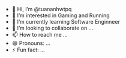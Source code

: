 - 👋 Hi, I’m @tuananhwtpq
- 👀 I’m interested in Gaming and Running
- 🌱 I’m currently learning Software Enginneer
- 💞️ I’m looking to collaborate on ...
- 📫 How to reach me ...
- 😄 Pronouns: ...
- ⚡ Fun fact: ...

<!---
tuananhwtpq/tuananhwtpq is a ✨ special ✨ repository because its `README.md` (this file) appears on your GitHub profile.
You can click the Preview link to take a look at your changes.
--->
